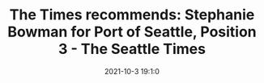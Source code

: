 ---
"title": "The Times recommends: Stephanie Bowman for Port of Seattle, Position 3 - The Seattle Times"
"date": "2021-10-3 19:1:0"
"feed_name": "GOOGLENEWSINDUSTRIAL"
"feed_website": "https://news.google.com/search?q=industrial%2Bincident&hl=en-US&gl=US&ceid=US:en"
"feed_rss": "https://news.google.com/rss/search?q=industrial%2Bincident&hl=en-US&gl=US&ceid=US:en"
"link": "https://www.seattletimes.com/opinion/editorials/the-times-recommends-stephanie-bowman-for-port-of-seattle-position-3-2/"
"source": "{'href': 'https://www.seattletimes.com', 'title': 'The Seattle Times'}"
"file": "_posts/2021-1-1-ddefed9fcd6539f411244819ee05c75f53f49fe7.md"
"accident": "0"
"drilling": "0"
"dead": "0"
"injured": "0"
"arrested": "0"
"where": "unknown site"
"causes": "unknown"
"place": "unknown place"
---